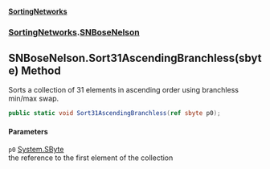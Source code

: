 #### [SortingNetworks](./index.md 'index')
### [SortingNetworks](./SortingNetworks.md 'SortingNetworks').[SNBoseNelson](./SortingNetworks-SNBoseNelson.md 'SortingNetworks.SNBoseNelson')
## SNBoseNelson.Sort31AscendingBranchless(sbyte) Method
Sorts a collection of 31 elements in ascending order using branchless min/max swap.  
```csharp
public static void Sort31AscendingBranchless(ref sbyte p0);
```
#### Parameters
<a name='SortingNetworks-SNBoseNelson-Sort31AscendingBranchless(sbyte)-p0'></a>
`p0` [System.SByte](https://docs.microsoft.com/en-us/dotnet/api/System.SByte 'System.SByte')  
the reference to the first element of the collection  
  
